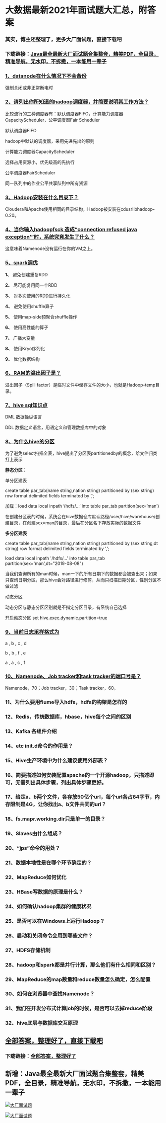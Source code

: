 # 大数据最新2021年面试题大汇总，附答案

### 其实，博主还整理了，更多大厂面试题，直接下载吧

### 下载链接：[Java最全最新大厂面试题合集整套，精美PDF，全目录，精准导航，无水印，不拆撒，一本能用一辈子](https://github.com/liantengda/JavaEngineerBooks/blob/master/docs/index.md)



### [1、datanode在什么情况下不会备份](https://github.com/liantengda/JavaEngineerBooks/blob/master/docs/大数据/大数据最新2021年面试题大汇总，附答案.md#1datanode在什么情况下不会备份)  


强制关闭或非正常断电时


### [2、请列出你所知道的hadoop调度器，并简要说明其工作方法？](https://github.com/liantengda/JavaEngineerBooks/blob/master/docs/大数据/大数据最新2021年面试题大汇总，附答案.md#2请列出你所知道的hadoop调度器并简要说明其工作方法)  


比较流行的三种调度器有：默认调度器FIFO，计算能力调度器CapacityScheduler，公平调度器Fair Scheduler

默认调度器FIFO

hadoop中默认的调度器，采用先进先出的原则

计算能力调度器CapacityScheduler

选择占用资源小，优先级高的先执行

公平调度器FairScheduler

同一队列中的作业公平共享队列中所有资源


### [3、Hadoop安装在什么目录下？](https://github.com/liantengda/JavaEngineerBooks/blob/master/docs/大数据/大数据最新2021年面试题大汇总，附答案.md#3hadoop安装在什么目录下)  


Cloudera和Apache使用相同的目录结构，Hadoop被安装在cdusrlibhadoop-0.20。


### [4、当你输入hadoopfsck 造成“connection refused java exception’”时，系统究竟发生了什么？](https://github.com/liantengda/JavaEngineerBooks/blob/master/docs/大数据/大数据最新2021年面试题大汇总，附答案.md#4当你输入hadoopfsck-造成“connection-refused-java-exception’时系统究竟发生了什么)  


这意味着Namenode没有运行在你的VM之上。


### [5、spark调优](https://github.com/liantengda/JavaEngineerBooks/blob/master/docs/大数据/大数据最新2021年面试题大汇总，附答案.md#5spark调优)  


**1、** 避免创建重复RDD

**2、** 尽可能复用同一个RDD

**3、** 对多次使用的RDD进行持久化

**4、** 避免使用shuffle算子

**5、** 使用map-side预聚合shuffle操作

**6、** 使用高性能的算子

**7、** 广播大变量

**8、** 使用Kryo序列化

**9、** 优化数据结构


### [6、RAM的溢出因子是？](https://github.com/liantengda/JavaEngineerBooks/blob/master/docs/大数据/大数据最新2021年面试题大汇总，附答案.md#6ram的溢出因子是)  


溢出因子（Spill factor）是临时文件中储存文件的大小，也就是Hadoop-temp目录。


### [7、hive sql知识点](https://github.com/liantengda/JavaEngineerBooks/blob/master/docs/大数据/大数据最新2021年面试题大汇总，附答案.md#7hive-sql知识点)  


DML 数据操纵语言

DDL 数据定义语言，用语定义和管理数据库中的对象


### [8、为什么hive的分区](https://github.com/liantengda/JavaEngineerBooks/blob/master/docs/大数据/大数据最新2021年面试题大汇总，附答案.md#8为什么hive的分区)  


为了避免select扫描全表，hive提出了分区表partitionedby的概念，给文件归类打上表示

**静态分区：**

单分区建表

create table par_tab(name string,nation string) partitioned by (sex string) row format delimited fields terminated by ‘,’;

加载：load data local inpath ‘/hdfs/…’ into table par_tab partition(sex=‘man’)

在创建分区表的时候，系统会在hive数据仓库默认路径/user/hive/warehouse/创建目录，在创建sex=man的目录，最后在分区名下存放实际的数据文件

**多分区建表**

create table par_tab(name string,nation string) partitioned by (sex string,dt string) row format delimited fields terminated by ',';

load data local inpath '/hdfs/...' into table par_tab partition(sex='man',dt="2019-08-08")

当我们查询所有的man时候，man一下的所有日期下的数据都会被查出来；如果只查询日期分区，那么hive会对路径进行修剪，从而只扫描日期分区，性别分区不做过滤

动态分区

动态分区与静态分区区别就是不指定分区目录，有系统自己选择

开启动态分区 set hive.exec.dynamic.partition=true


### [9、当前日志采样格式为](https://github.com/liantengda/JavaEngineerBooks/blob/master/docs/大数据/大数据最新2021年面试题大汇总，附答案.md#9当前日志采样格式为)  


a , b , c , d

b , b , f , e

a , a , c , f


### [10、Namenode、Job tracker和task tracker的端口号是？](https://github.com/liantengda/JavaEngineerBooks/blob/master/docs/大数据/大数据最新2021年面试题大汇总，附答案.md#10namenodejob-tracker和task-tracker的端口号是)  


Namenode，70；Job tracker，30；Task tracker，60。


### 11、为什么要用flume导入hdfs，hdfs的构架是怎样的
### 12、Redis，传统数据库，hbase，hive每个之间的区别
### 13、Kafka 各组件介绍
### 14、etc init.d命令的作用是？
### 15、Hive生产环境中为什么建议使用外部表？
### 16、简要描述如何安装配置apache的一个开源hadoop，只描述即可，无需列出具体步骤，列出具体步骤更好。
### 17、给定a、b两个文件，各存放50亿个url，每个url各占64字节，内存限制是4G，让你找出a、b文件共同的url？
### 18、fs.mapr.working.dir只是单一的目录？
### 19、Slaves由什么组成？
### 20、“jps”命令的用处？
### 21、数据本地性是在哪个环节确定的？
### 22、MapReduce如何优化
### 23、HBase写数据的原理是什么？
### 24、如何确认hadoop集群的健康状况
### 25、是否可以在Windows上运行Hadoop？
### 26、启动和关闭命令会用到哪些文件？
### 27、HDFS存储机制
### 28、hadoop和spark都是并行计算，那么他们有什么相同和区别？
### 29、MapReduce的map数量和reduce数量怎么确定，怎么配置
### 30、如何在浏览器中查找Namenode？
### 31、我们在开发分布式计算job的时候，是否可以去掉reduce阶段
### 32、hive底层与数据库交互原理




## [全部答案，整理好了，直接下载吧](https://github.com/liantengda/JavaEngineerBooks/blob/master/docs/daan.md)

### 下载链接：[全部答案，整理好了](https://github.com/liantengda/JavaEngineerBooks/blob/master/docs/daan.md)




## 新增：Java最全最新大厂面试题合集整套，精美PDF，全目录，精准导航，无水印，不拆撒，一本能用一辈子

[![大厂面试题](http://shasengbufa.com/img/1.jpg "叶子创业记")](http://shasengbufa.com/img/wechat.jpg "叶子创业记")

[![大厂面试题](http://shasengbufa.com/img/wechat.jpg "叶子创业记")](http://shasengbufa.com/img/wechat.jpg "叶子创业记")
